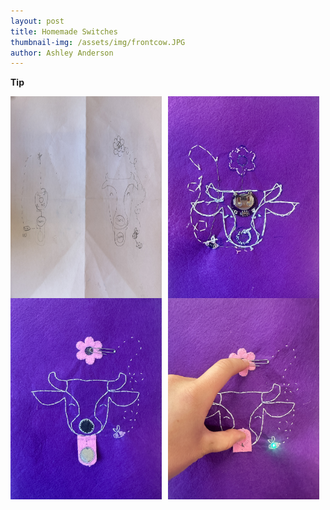 ```yaml
---
layout: post
title: Homemade Switches
thumbnail-img: /assets/img/frontcow.JPG
author: Ashley Anderson
---
```



**Tip**


<div style="display: flex; gap: 10px;">
  <img src="/assets/img/prototypecow.JPG" alt="prototypecow" style="width:48%;">
  <img src="/assets/img/backcow.JPG" alt="backcow" style="width:48%;">
</div>

<div style="display: flex; gap: 10px;">
  <img src="/assets/img/frontcow.JPG" alt="frontcow" style="width:48%;">
  <img src="/assets/img/oncow.JPG" alt="oncow" style="width:48%;">
</div>
